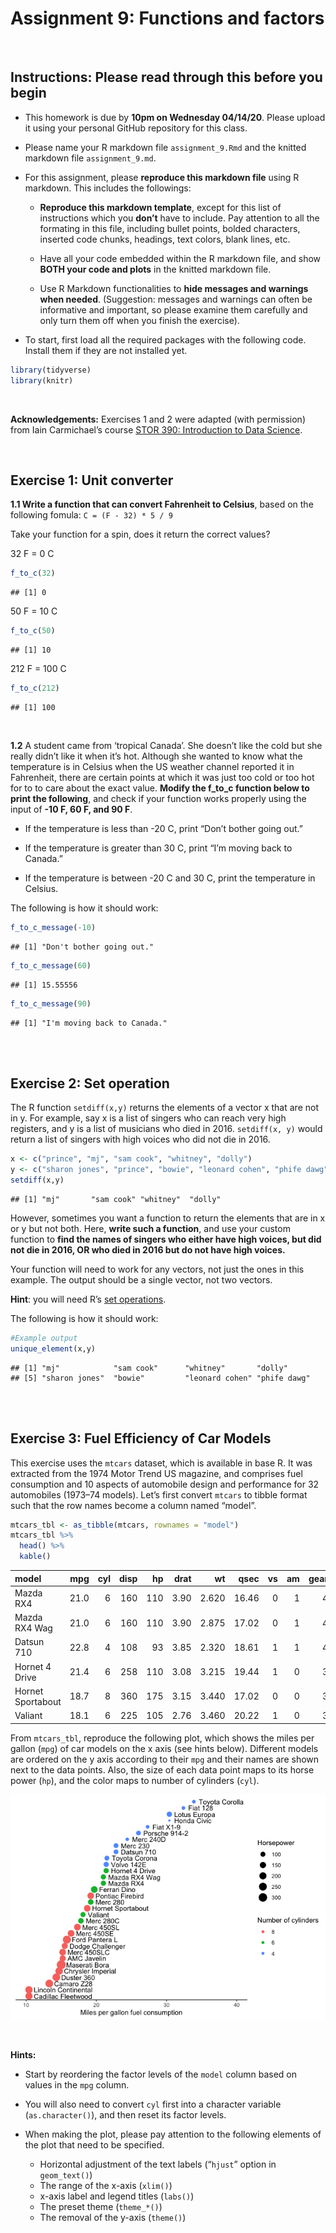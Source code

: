 Assignment 9: Functions and factors
================

<br>

## Instructions: Please read through this before you begin

-   This homework is due by **10pm on Wednesday 04/14/20**. Please
    upload it using your personal GitHub repository for this class.

-   Please name your R markdown file `assignment_9.Rmd` and the knitted
    markdown file `assignment_9.md`.

-   For this assignment, please **reproduce this markdown file** using R
    markdown. This includes the followings:

    -   **Reproduce this markdown template**, except for this list of
        instructions which you **don’t** have to include. Pay attention
        to all the formating in this file, including bullet points,
        bolded characters, inserted code chunks, headings, text colors,
        blank lines, etc.

    -   Have all your code embedded within the R markdown file, and show
        **BOTH your code and plots** in the knitted markdown file.

    -   Use R Markdown functionalities to **hide messages and warnings
        when needed**. (Suggestion: messages and warnings can often be
        informative and important, so please examine them carefully and
        only turn them off when you finish the exercise).

-   To start, first load all the required packages with the following
    code. Install them if they are not installed yet.

``` r
library(tidyverse)
library(knitr)
```

<br>

**Acknowledgements:** Exercises 1 and 2 were adapted (with permission)
from Iain Carmichael’s course [STOR 390: Introduction to Data
Science](https://idc9.github.io/stor390/#course_material).

<br>

## Exercise 1: Unit converter

**1.1 Write a function that can convert Fahrenheit to Celsius**, based
on the following fomula: `C = (F - 32) * 5 / 9`

Take your function for a spin, does it return the correct values?

32 F = 0 C

``` r
f_to_c(32)
```

    ## [1] 0

50 F = 10 C

``` r
f_to_c(50)
```

    ## [1] 10

212 F = 100 C

``` r
f_to_c(212)
```

    ## [1] 100

<br>

**1.2** A student came from ‘tropical Canada’. She doesn’t like the cold
but she really didn’t like it when it’s hot. Although she wanted to know
what the temperature is in Celsius when the US weather channel reported
it in Fahrenheit, there are certain points at which it was just too cold
or too hot for to to care about the exact value. **Modify the f\_to\_c
function below to print the following**, and check if your function
works properly using the input of **-10 F, 60 F, and 90 F**.

-   If the temperature is less than -20 C, print “Don’t bother going
    out.”

-   If the temperature is greater than 30 C, print “I’m moving back to
    Canada.”

-   If the temperature is between -20 C and 30 C, print the temperature
    in Celsius.

The following is how it should work:

``` r
f_to_c_message(-10)
```

    ## [1] "Don't bother going out."

``` r
f_to_c_message(60)
```

    ## [1] 15.55556

``` r
f_to_c_message(90)
```

    ## [1] "I'm moving back to Canada."

<br> <br>

## Exercise 2: Set operation

The R function `setdiff(x,y)` returns the elements of a vector x that
are not in y. For example, say x is a list of singers who can reach very
high registers, and y is a list of musicians who died in 2016.
`setdiff(x, y)` would return a list of singers with high voices who did
not die in 2016.

``` r
x <- c("prince", "mj", "sam cook", "whitney", "dolly")
y <- c("sharon jones", "prince", "bowie", "leonard cohen", "phife dawg")
setdiff(x,y)
```

    ## [1] "mj"       "sam cook" "whitney"  "dolly"

However, sometimes you want a function to return the elements that are
in x or y but not both. Here, **write such a function**, and use your
custom function to **find the names of singers who either have high
voices, but did not die in 2016, OR who died in 2016 but do not have
high voices.**

Your function will need to work for any vectors, not just the ones in
this example. The output should be a single vector, not two vectors.

**Hint**: you will need R’s [set
operations](https://stat.ethz.ch/R-manual/R-devel/library/base/html/sets.html).

The following is how it should work:

``` r
#Example output
unique_element(x,y)
```

    ## [1] "mj"            "sam cook"      "whitney"       "dolly"        
    ## [5] "sharon jones"  "bowie"         "leonard cohen" "phife dawg"

<br> <br>

## Exercise 3: Fuel Efficiency of Car Models

This exercise uses the `mtcars` dataset, which is available in base R.
It was extracted from the 1974 Motor Trend US magazine, and comprises
fuel consumption and 10 aspects of automobile design and performance for
32 automobiles (1973–74 models). Let’s first convert `mtcars` to tibble
format such that the row names become a column named “model”.

``` r
mtcars_tbl <- as_tibble(mtcars, rownames = "model")
mtcars_tbl %>%
  head() %>%
  kable()
```

| model             |  mpg | cyl | disp |  hp | drat |    wt |  qsec |  vs |  am | gear | carb |
|:------------------|-----:|----:|-----:|----:|-----:|------:|------:|----:|----:|-----:|-----:|
| Mazda RX4         | 21.0 |   6 |  160 | 110 | 3.90 | 2.620 | 16.46 |   0 |   1 |    4 |    4 |
| Mazda RX4 Wag     | 21.0 |   6 |  160 | 110 | 3.90 | 2.875 | 17.02 |   0 |   1 |    4 |    4 |
| Datsun 710        | 22.8 |   4 |  108 |  93 | 3.85 | 2.320 | 18.61 |   1 |   1 |    4 |    1 |
| Hornet 4 Drive    | 21.4 |   6 |  258 | 110 | 3.08 | 3.215 | 19.44 |   1 |   0 |    3 |    1 |
| Hornet Sportabout | 18.7 |   8 |  360 | 175 | 3.15 | 3.440 | 17.02 |   0 |   0 |    3 |    2 |
| Valiant           | 18.1 |   6 |  225 | 105 | 2.76 | 3.460 | 20.22 |   1 |   0 |    3 |    1 |

From `mtcars_tbl`, reproduce the following plot, which shows the miles
per gallon (`mpg`) of car models on the x axis (see hints below).
Different models are ordered on the y axis according to their `mpg` and
their names are shown next to the data points. Also, the size of each
data point maps to its horse power (`hp`), and the color maps to number
of cylinders (`cyl`).

![](assignment_9_files/figure-gfm/unnamed-chunk-12-1.png)<!-- -->

<br>

**Hints:**

-   Start by reordering the factor levels of the `model` column based on
    values in the `mpg` column.

-   You will also need to convert `cyl` first into a character variable
    (`as.character()`), and then reset its factor levels.

-   When making the plot, please pay attention to the following elements
    of the plot that need to be specified.

    -   Horizontal adjustment of the text labels (“`hjust`” option in
        `geom_text()`)
    -   The range of the x-axis (`xlim()`)
    -   x-axis label and legend titles (`labs()`)
    -   The preset theme (`theme_*()`)
    -   The removal of the y-axis (`theme()`)
